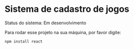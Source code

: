 # Sistema de cadastro de jogos
Status do sistema: Em desenvolvimento

Para rodar esse projeto na sua máquina, por favor digite:
```
npm install react
```

